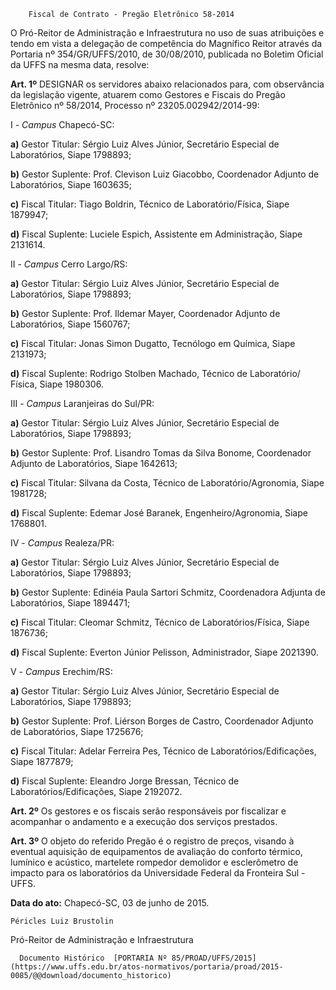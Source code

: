         Fiscal de Contrato - Pregão Eletrônico 58-2014  

O Pró-Reitor de Administração e Infraestrutura no uso de suas atribuições e tendo em vista a delegação de competência do Magnífico Reitor através da Portaria nº 354/GR/UFFS/2010, de 30/08/2010, publicada no Boletim Oficial da UFFS na mesma data, resolve:

 **Art. 1º** DESIGNAR os servidores abaixo relacionados para, com observância da legislação vigente, atuarem como Gestores e Fiscais do Pregão Eletrônico nº 58/2014, Processo nº 23205.002942/2014-99:

 I - *Campus* Chapecó-SC:

 **a)** Gestor Titular: Sérgio Luiz Alves Júnior, Secretário Especial de Laboratórios, Siape 1798893;

 **b)** Gestor Suplente: Prof. Clevison Luiz Giacobbo, Coordenador Adjunto de Laboratórios, Siape 1603635;

 **c)** Fiscal Titular: Tiago Boldrin, Técnico de Laboratório/Física, Siape 1879947;

 **d)** Fiscal Suplente: Luciele Espich, Assistente em Administração, Siape 2131614.

 II - *Campus* Cerro Largo/RS:

 **a)** Gestor Titular: Sérgio Luiz Alves Júnior, Secretário Especial de Laboratórios, Siape 1798893;

 **b)** Gestor Suplente: Prof. Ildemar Mayer, Coordenador Adjunto de Laboratórios, Siape 1560767;

 **c)** Fiscal Titular: Jonas Simon Dugatto, Tecnólogo em Química, Siape 2131973;

 **d)** Fiscal Suplente: Rodrigo Stolben Machado, Técnico de Laboratório/ Física, Siape 1980306.

 III - *Campus* Laranjeiras do Sul/PR:

 **a)** Gestor Titular: Sérgio Luiz Alves Júnior, Secretário Especial de Laboratórios, Siape 1798893;

 **b)** Gestor Suplente: Prof. Lisandro Tomas da Silva Bonome, Coordenador Adjunto de Laboratórios, Siape 1642613;

 **c)** Fiscal Titular: Silvana da Costa, Técnico de Laboratório/Agronomia, Siape 1981728;

 **d)** Fiscal Suplente: Edemar José Baranek, Engenheiro/Agronomia, Siape 1768801.

 IV - *Campus* Realeza/PR:

 **a)** Gestor Titular: Sérgio Luiz Alves Júnior, Secretário Especial de Laboratórios, Siape 1798893;

 **b)** Gestor Suplente: Edinéia Paula Sartori Schmitz, Coordenadora Adjunta de Laboratórios, Siape 1894471;

 **c)** Fiscal Titular: Cleomar Schmitz, Técnico de Laboratórios/Física, Siape 1876736;

 **d)** Fiscal Suplente: Everton Júnior Pelisson, Administrador, Siape 2021390.

 V - *Campus* Erechim/RS:

 **a)** Gestor Titular: Sérgio Luiz Alves Júnior, Secretário Especial de Laboratórios, Siape 1798893;

 **b)** Gestor Suplente: Prof. Liérson Borges de Castro, Coordenador Adjunto de Laboratórios, Siape 1725676;

 **c)** Fiscal Titular: Adelar Ferreira Pes, Técnico de Laboratórios/Edificações, Siape 1877879;

 **d)** Fiscal Suplente: Eleandro Jorge Bressan, Técnico de Laboratórios/Edificações, Siape 2192072.

 **Art. 2º** Os gestores e os fiscais serão responsáveis por fiscalizar e acompanhar o andamento e a execução dos serviços prestados.

 **Art. 3º** O objeto do referido Pregão é o registro de preços, visando à eventual aquisição de equipamentos de avaliação do conforto térmico, lumínico e acústico, martelete rompedor demolidor e esclerômetro de impacto para os laboratórios da Universidade Federal da Fronteira Sul - UFFS.

  

   **Data do ato:** Chapecó-SC, 03 de junho de 2015.   
 

    Péricles Luiz Brustolin   
 Pró-Reitor de Administração e Infraestrutura 

      Documento Histórico  [PORTARIA Nº 85/PROAD/UFFS/2015](https://www.uffs.edu.br/atos-normativos/portaria/proad/2015-0085/@@download/documento_historico)     
      